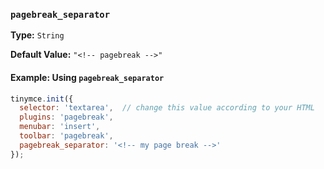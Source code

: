 ### `pagebreak_separator`

**Type:** `String`

**Default Value:** `"<!-- pagebreak -->"`

#### Example: Using `pagebreak_separator`

```js
tinymce.init({
  selector: 'textarea',  // change this value according to your HTML
  plugins: 'pagebreak',
  menubar: 'insert',
  toolbar: 'pagebreak',
  pagebreak_separator: '<!-- my page break -->'
});
```

